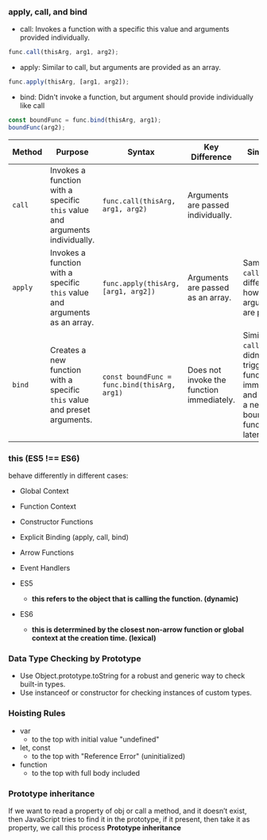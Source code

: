 ### apply, call, and bind

- call: Invokes a function with a specific this value and arguments provided individually.

```javascript
func.call(thisArg, arg1, arg2);
```

- apply: Similar to call, but arguments are provided as an array.

```javascript
func.apply(thisArg, [arg1, arg2]);
```

- bind: Didn't invoke a function, but argument should provide individually like call

```javascript
const boundFunc = func.bind(thisArg, arg1);
boundFunc(arg2);
```

| **Method** | **Purpose**                                                                 | **Syntax**                                   | **Key Difference**                        | **Similarity**                                                                                                |
| ---------- | --------------------------------------------------------------------------- | -------------------------------------------- | ----------------------------------------- | ------------------------------------------------------------------------------------------------------------- |
| `call`     | Invokes a function with a specific `this` value and arguments individually. | `func.call(thisArg, arg1, arg2)`             | Arguments are passed individually.        |                                                                                                               |
| `apply`    | Invokes a function with a specific `this` value and arguments as an array.  | `func.apply(thisArg, [arg1, arg2])`          | Arguments are passed as an array.         | Same as `call` but differs in how arguments are passed.                                                       |
| `bind`     | Creates a new function with a specific `this` value and preset arguments.   | `const boundFunc = func.bind(thisArg, arg1)` | Does not invoke the function immediately. | Similar to `call` but didn't trigger the function immediately and returns a new bound function for later use. |

### this (ES5 !== ES6)

behave differently in different cases:
  - Global Context
  - Function Context
  - Constructor Functions
  - Explicit Binding (apply, call, bind)
  - Arrow Functions
  - Event Handlers

- ES5
  - **this refers to the object that is calling the function. (dynamic)**
- ES6
  - **this is deterrmined by the closest non-arrow function or global context at the creation time. (lexical)**

### Data Type Checking by Prototype

- Use Object.prototype.toString for a robust and generic way to check built-in types.
- Use instanceof or constructor for checking instances of custom types.


### Hoisting Rules

- var
  - to the top with initial value "undefined" 
- let, const
  - to the top with "Reference Error" (uninitialized)
- function 
  - to the top with full body included


### Prototype inheritance
If we want to read a property of obj or call a method, and it doesn’t exist, then JavaScript tries to find it in the prototype, if it present, then take it as property, we call this process **Prototype inheritance**
